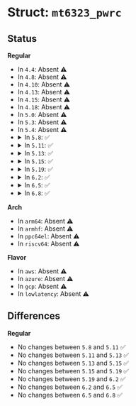 # Struct: <code>mt6323_pwrc</code>

## Status
<b>Regular</b>
<ul>
<li>
In <code>4.4</code>: Absent ⚠️
</li>
<li>
In <code>4.8</code>: Absent ⚠️
</li>
<li>
In <code>4.10</code>: Absent ⚠️
</li>
<li>
In <code>4.13</code>: Absent ⚠️
</li>
<li>
In <code>4.15</code>: Absent ⚠️
</li>
<li>
In <code>4.18</code>: Absent ⚠️
</li>
<li>
In <code>5.0</code>: Absent ⚠️
</li>
<li>
In <code>5.3</code>: Absent ⚠️
</li>
<li>
In <code>5.4</code>: Absent ⚠️
</li>
<li>
<details>
<summary>In <code>5.8</code>: ✅</summary>

```c
struct mt6323_pwrc {
    struct device *dev;
    struct regmap *regmap;
    u32 base;
};
```
</details>
</li>
<li>
<details>
<summary>In <code>5.11</code>: ✅</summary>

```c
struct mt6323_pwrc {
    struct device *dev;
    struct regmap *regmap;
    u32 base;
};
```
</details>
</li>
<li>
<details>
<summary>In <code>5.13</code>: ✅</summary>

```c
struct mt6323_pwrc {
    struct device *dev;
    struct regmap *regmap;
    u32 base;
};
```
</details>
</li>
<li>
<details>
<summary>In <code>5.15</code>: ✅</summary>

```c
struct mt6323_pwrc {
    struct device *dev;
    struct regmap *regmap;
    u32 base;
};
```
</details>
</li>
<li>
<details>
<summary>In <code>5.19</code>: ✅</summary>

```c
struct mt6323_pwrc {
    struct device *dev;
    struct regmap *regmap;
    u32 base;
};
```
</details>
</li>
<li>
<details>
<summary>In <code>6.2</code>: ✅</summary>

```c
struct mt6323_pwrc {
    struct device *dev;
    struct regmap *regmap;
    u32 base;
};
```
</details>
</li>
<li>
<details>
<summary>In <code>6.5</code>: ✅</summary>

```c
struct mt6323_pwrc {
    struct device *dev;
    struct regmap *regmap;
    u32 base;
};
```
</details>
</li>
<li>
<details>
<summary>In <code>6.8</code>: ✅</summary>

```c
struct mt6323_pwrc {
    struct device *dev;
    struct regmap *regmap;
    u32 base;
};
```
</details>
</li>
</ul>
<b>Arch</b>
<ul>
<li>
In <code>arm64</code>: Absent ⚠️
</li>
<li>
In <code>armhf</code>: Absent ⚠️
</li>
<li>
In <code>ppc64el</code>: Absent ⚠️
</li>
<li>
In <code>riscv64</code>: Absent ⚠️
</li>
</ul>
<b>Flavor</b>
<ul>
<li>
In <code>aws</code>: Absent ⚠️
</li>
<li>
In <code>azure</code>: Absent ⚠️
</li>
<li>
In <code>gcp</code>: Absent ⚠️
</li>
<li>
In <code>lowlatency</code>: Absent ⚠️
</li>
</ul>

## Differences
<b>Regular</b>
<ul>
<li>
No changes between <code>5.8</code> and <code>5.11</code> ✅
</li>
<li>
No changes between <code>5.11</code> and <code>5.13</code> ✅
</li>
<li>
No changes between <code>5.13</code> and <code>5.15</code> ✅
</li>
<li>
No changes between <code>5.15</code> and <code>5.19</code> ✅
</li>
<li>
No changes between <code>5.19</code> and <code>6.2</code> ✅
</li>
<li>
No changes between <code>6.2</code> and <code>6.5</code> ✅
</li>
<li>
No changes between <code>6.5</code> and <code>6.8</code> ✅
</li>
</ul>
